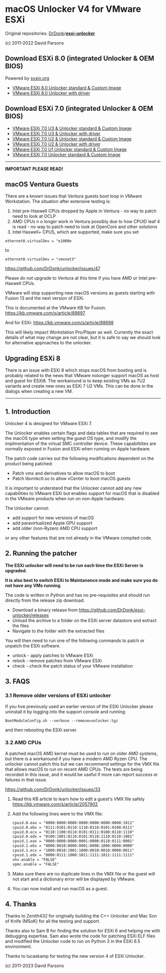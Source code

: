 # macOS Unlocker V4 for VMware ESXi

Original repositories: [DrDonk](https://github.com/DrDonk)/**[esxi-unlocker](https://github.com/DrDonk/esxi-unlocker)**

(c) 2011-2022 David Parsons

## Download ESXi 8.0 (integrated Unlocker & OEM BIOS)

Powered by [sysin.org](https://sysin.org/)

- [VMware ESXi 8.0 Unlocker standard & Custom Image](https://sysin.org/blog/vmware-esxi-8-oem/)
- [VMware ESXi 8.0 Unlocker with driver](https://sysin.org/blog/vmware-esxi-8-sysin/)

## Download ESXi 7.0 (integrated Unlocker & OEM BIOS)

- [VMware ESXi 7.0 U3 & Unlocker standard & Custom Image](https://sysin.org/blog/vmware-esxi-7-u3-oem/)
- [VMware ESXi 7.0 U3 & Unlocker with driver](https://sysin.org/blog/vmware-esxi-7-u3-nuc-usb-nvme/)
- [VMware ESXi 7.0 U2 & Unlocker standard & Custom Image](https://sysin.org/blog/vmware-esxi-7-u2-oem/)
- [VMware ESXi 7.0 U2 & Unlocker with driver](https://sysin.org/blog/vmware-esxi-7-u2-nuc-usb-nvme/)
- [VMware ESXi 7.0 U1 Unlocker standard & Custom Image](https://sysin.org/blog/vmware-esxi-7-u1-oem/)
- [VMware ESXi 7.0 Unlocker standard & Custom Image](https://sysin.org/blog/vmware-esxi-7-ome/)

---

**IMPORTANT PLEASE READ!**

## macOS Ventura Guests

There are a known issues that Ventura guests boot loop in VMware Workstation. The situation after extensive testing is:

1. Intel pre-Haswell CPUs dropped by Apple in Ventura - no way to patch need to look at OCLP
2. AMD CPUs n o longer work in Ventura possibly due to how CPUID leaf 4 is read - no way to patch need to look at OpenCore and other solutions
3. Intel Haswell+ CPUS, which are supported, make sure you set

`ethernet0.virtualDev = "e1000e`

to

`ethernet0.virtualDev = "vmxnet3"`

<https://github.com/DrDonk/unlocker/issues/47>

Please do not upgrade to Ventura at this time if you have AMD or Intel pre-Haswell CPUs.

VMware will stop supporting new macOS versions as guests starting with Fusion 13 and the next version of ESXi.

This is documented at the VMware KB for Fusion:
<https://kb.vmware.com/s/article/88697>

And for ESXi:
<https://kb.vmware.com/s/article/88698>

This will likely impact Workstation Pro/Player as well. Currently the exact details of what may change are not clear, but
it is safe to say we should look for alternative approaches to the unlocker.

## Upgrading ESXi 8

There is an issue with ESXi 8 which stops macOS from booting and is probably related to the news that VMware nolonger support macOS as host and guest
for ESXi8. The workaround is to keep existing VMs as 7U2 variants and create new ones as ESXi 7 U2 VMs. This can be done in the dialogs when creating a new VM.

---

## 1. Introduction

Unlocker 4 is designed for VMware ESXi 7.

The Unlocker enables certain flags and data tables that are required to see the macOS type when setting
the guest OS type, and modify the implmentation of the virtual SMC controller device. These capabiltiites are normally
exposed in Fusion and ESXi when running on Apple hardware.

The patch code carries out the following modifications dependent on the product being patched:

- Patch vmx and derivatives to allow macOS to boot
- Patch libvmkctl.so to allow vCenter to boot macOS guests

It is important to understand that the Unlocker cannot add any new capabilities to VMware ESXi
but enables support for macOS that is disabled in the VMware products when run on non-Apple hardware.

The Unlocker cannot:

- add support for new versions of macOS
- add paravirtualized Apple GPU support
- add older (non-Ryzen) AMD CPU support

or any other features that are not already in the VMware compiled code.

## 2. Running the patcher

**The ESXi unlocker will need to be run each time the ESXi Server is upgraded**.

**It is also best to switch ESXi to Maintanence mode and make sure you do not have any VMs running**.

The code is written in Python and has no pre-requisites and should run directly from the release zip download.

- Download a binary release from <https://github.com/DrDonk/esxi-unlocker/releases>
- Unload the archive to a folder on the ESXi server datastore and extract the files
- Navigate to the folder with the extracted files

You will then need to run one of the following commands to patch or unpatch the ESXi software.

- unlock - apply patches to VMware ESXi
- relock - remove patches from VMware ESXi
- check  - check the patch status of your VMware installation

## 3. FAQS

### 3.1 Remove older versions of ESXi unlocker

If you hve previously used an earlier version of the ESXi Unlocker please uninstall it by logging into the
support console and running:

```BootModuleConfig.sh --verbose --remove=unlocker.tgz```

and then rebooting the ESXi server.

### 3.2 AMD CPUs

A patched macOS AMD kernel must be used to run on older AMD systems, but there is a workaround if you have a modern
AMD Ryzen CPU. The unlocker cannot patch this but we can recommend settings for the VMX file that allows macOS to
run on recent AMD CPUs. The tests are being recorded in this issue, and it would be useful if more can report
success or failures in that issue.

<https://github.com/DrDonk/unlocker/issues/33>

1. Read this KB article to learn how to edit a guest's VMX file safely <https://kb.vmware.com/s/article/2057902>

2. Add the following lines were to the VMX file:

   ```txt
   cpuid.0.eax = "0000:0000:0000:0000:0000:0000:0000:1011"
   cpuid.0.ebx = "0111:0101:0110:1110:0110:0101:0100:0111"
   cpuid.0.ecx = "0110:1100:0110:0101:0111:0100:0110:1110"
   cpuid.0.edx = "0100:1001:0110:0101:0110:1110:0110:1001"
   cpuid.1.eax = "0000:0000:0000:0001:0000:0110:0111:0001"
   cpuid.1.ebx = "0000:0010:0000:0001:0000:1000:0000:0000"
   cpuid.1.ecx = "1000:0010:1001:1000:0010:0010:0000:0011"
   cpuid.1.edx = "0000:0111:1000:1011:1111:1011:1111:1111"
   vhv.enable = "FALSE"
   vpmc.enable = "FALSE"
   ```

3. Make sure there are no duplicate lines in the VMX file or the guest will not start and a dictionary error will be displayed by VMware.

4. You can now install and run macOS as a guest.

## 4. Thanks

Thanks to Zenith432 for originally building the C++ Unlocker and Mac Son of Knife
(MSoK) for all the testing and support.

Thanks also to Sam B for finding the solution for ESXi 6 and helping me with
debugging expertise. Sam also wrote the code for patching ESXi ELF files and
modified the Unlocker code to run on Python 3 in the ESXi 6.5 environment.

Thanks to lucaskamp for testing the new version 4 of ESXi Unlocker.

(c) 2011-2023 David Parsons
